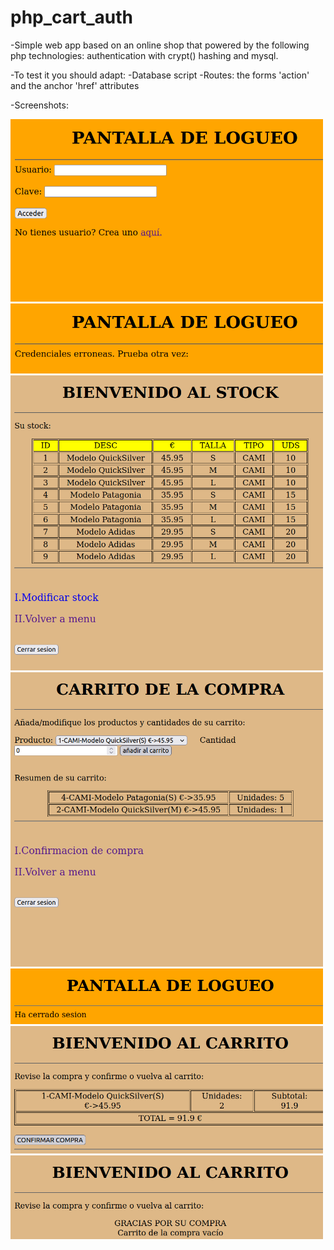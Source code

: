 # php_cart_auth

-Simple web app based on an online shop that powered by the following php technologies: authentication with crypt() hashing and mysql.

-To test it you should adapt:
  -Database script 
  -Routes: the forms 'action' and the anchor 'href' attributes
  
-Screenshots:

<img src="img1.png" width="500px" />
<img src="img2.png" width="500px" />
<img src="img3.png" width="500px" />
<img src="img4.png" width="500px" />
<img src="img5.png" width="500px" />
<img src="img6.png" width="500px" />
<img src="img7.png" width="500px" />

